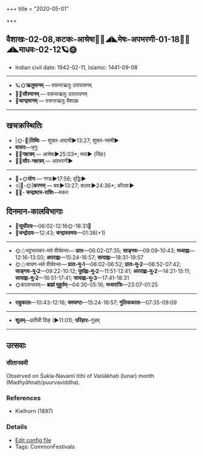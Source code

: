 +++
title = "2020-05-01"

+++
## वैशाखः-02-08,कटकः-आश्रेषा🌛🌌◢◣मेषः-अपभरणी-01-18🌌🌞◢◣माधवः-02-12🪐🌞
- Indian civil date: 1942-02-11, Islamic: 1441-09-08
___________________
- 🪐🌞**ऋतुमानम्** — वसन्तऋतुः उत्तरायणम्
- 🌌🌞**सौरमानम्** — वसन्तऋतुः उत्तरायणम्
- 🌛**चान्द्रमानम्** — वसन्तऋतुः वैशाखः
___________________


## खचक्रस्थितिः
- |🌞-🌛|**तिथिः** — शुक्ल-अष्टमी►13:27; शुक्ल-नवमी►  
- **वासरः**—भृगुः  
- 🌌🌛**नक्षत्रम्** — आश्रेषा►25:03*; मघा► (सिंहः)  
- 🌌🌞**सौर-नक्षत्रम्** — अपभरणी►  
___________________
- 🌛+🌞**योगः** — गण्डः►17:56; वृद्धिः►  
- २|🌛-🌞|**करणम्** — बवः►13:27; बालवः►24:36*; कौलवः►  
- 🌌🌛- **चन्द्राष्टम-राशिः**—मकरः  


## दिनमान-कालविभागाः
- 🌅**सूर्योदयः**—06:02-12:16🌞️-18:31🌇  
- 🌛**चन्द्रोदयः**—12:43; **चन्द्रास्तमयः**—01:38(+1)  
___________________
- 🌞⚝भट्टभास्कर-मते वीर्यवन्तः— **प्रातः**—06:02-07:35; **साङ्गवः**—09:09-10:43; **मध्याह्नः**—12:16-13:50; **अपराह्णः**—15:24-16:57; **सायाह्नः**—18:31-19:57  
- 🌞⚝सायण-मते वीर्यवन्तः— **प्रातः-मु॰1**—06:02-06:52; **प्रातः-मु॰2**—06:52-07:42; **साङ्गवः-मु॰2**—09:22-10:12; **पूर्वाह्णः-मु॰2**—11:51-12:41; **अपराह्णः-मु॰2**—14:21-15:11; **सायाह्णः-मु॰2**—16:51-17:41; **सायाह्णः-मु॰3**—17:41-18:31  
- 🌞कालान्तरम्— **ब्राह्मं मुहूर्तम्**—04:30-05:16; **मध्यरात्रिः**—23:07-01:25  
___________________
- **राहुकालः**—10:43-12:16; **यमघण्टः**—15:24-16:57; **गुलिककालः**—07:35-09:09  
___________________
- **शूलम्**—प्रतीची दिक् (►11:01); **परिहारः**–गुडम्  
___________________

## उत्सवाः
### सीतानवमी

Observed on Śukla-Navamī tithi of Vaiśākhaḥ (lunar) month (Madhyāhnaḥ/puurvaviddha). 
### References
- Kielhorn (1897)


### Details
- [Edit config file](https://github.com/jyotisham/adyatithi/tree/master/devatA/lakShmI/lunar_month/tithi/02/09/sItAnavamI.toml)
- Tags: CommonFestivals


